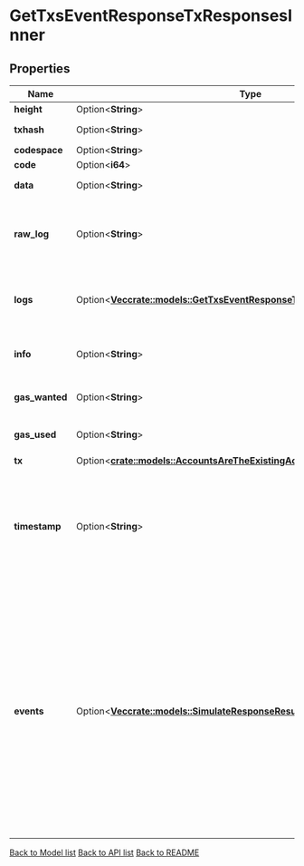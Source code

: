 # GetTxsEventResponseTxResponsesInner

## Properties

Name | Type | Description | Notes
------------ | ------------- | ------------- | -------------
**height** | Option<**String**> |  | [optional]
**txhash** | Option<**String**> | The transaction hash. | [optional]
**codespace** | Option<**String**> |  | [optional]
**code** | Option<**i64**> | Response code. | [optional]
**data** | Option<**String**> | Result bytes, if any. | [optional]
**raw_log** | Option<**String**> | The output of the application's logger (raw string). May be non-deterministic. | [optional]
**logs** | Option<[**Vec<crate::models::GetTxsEventResponseTxResponsesInnerLogsInner>**](GetTxsEvent_response_tx_responses_inner_logs_inner.md)> | The output of the application's logger (typed). May be non-deterministic. | [optional]
**info** | Option<**String**> | Additional information. May be non-deterministic. | [optional]
**gas_wanted** | Option<**String**> | Amount of gas requested for transaction. | [optional]
**gas_used** | Option<**String**> | Amount of gas consumed by transaction. | [optional]
**tx** | Option<[**crate::models::AccountsAreTheExistingAccountsInner**](accounts_are_the_existing_accounts_inner.md)> |  | [optional]
**timestamp** | Option<**String**> | Time of the previous block. For heights > 1, it's the weighted median of the timestamps of the valid votes in the block.LastCommit. For height == 1, it's genesis time. | [optional]
**events** | Option<[**Vec<crate::models::SimulateResponseResultEventsInner>**](Simulate_response_result_events_inner.md)> | Events defines all the events emitted by processing a transaction. Note, these events include those emitted by processing all the messages and those emitted from the ante handler. Whereas Logs contains the events, with additional metadata, emitted only by processing the messages.  Since: cosmos-sdk 0.42.11, 0.44.5, 0.45 | [optional]

[Back to Model list](../README.md#documentation-for-models) [Back to API list](../README.md#documentation-for-api-endpoints) [Back to README](../README.md)


